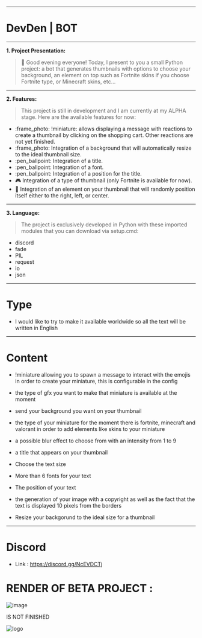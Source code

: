 ---------------------------------------------

# DevDen | BOT

-------------

**1. Project Presentation:**

> :art: Good evening everyone! Today, I present to you a small Python project: a bot that generates thumbnails with options to choose your background, an element on top such as Fortnite skins if you choose Fortnite type, or Minecraft skins, etc...

-------------

**2. Features:**

> This project is still in development and I am currently at my ALPHA stage. Here are the available features for now:

- :frame_photo: !miniature: allows displaying a message with reactions to create a thumbnail by clicking on the shopping cart. Other reactions are not yet finished.
- :frame_photo: Integration of a background that will automatically resize to the ideal thumbnail size.
- :pen_ballpoint: Integration of a title.
- :pen_ballpoint: Integration of a font.
- :pen_ballpoint: Integration of a position for the title.
- :video_game: Integration of a type of thumbnail (only Fortnite is available for now).
- :art: Integration of an element on your thumbnail that will randomly position itself either to the right, left, or center.
  
-------------
  
**3. Language:**

> The project is exclusively developed in Python with these imported modules that you can download via setup.cmd:

- discord
- fade
- PIL
- request
- io
- json
 
---------------------------------------------

# Type
- I would like to try to make it available worldwide so all the text will be written in English

 -------------------------------------------

 # Content
 - !miniature allowing you to spawn a message to interact with the emojis in order to create your miniature, this is configurable in the config

- the type of gfx you want to make that miniature is available at the moment

- send your background you want on your thumbnail

- the type of your miniature for the moment there is fortnite, minecraft and valorant in order to add elements like skins to your miniature

- a possible blur effect to choose from with an intensity from 1 to 9

- a title that appears on your thumbnail

- Choose the text size

- More than 6 fonts for your text

- The position of your text

- the generation of your image with a copyright as well as the fact that the text is displayed 10 pixels from the borders

- Resize your backgorund to the ideal size for a thumbnail
 
---------------------------------------------

# Discord
- Link : https://discord.gg/NcEVDCTj

# RENDER OF BETA PROJECT : 
![image](https://github.com/RitoOFF/DevDen-BOT/assets/125696277/4ebaa680-f4f4-4daf-9626-e19b73c60b29)

IS NOT FINISHED

![logo](https://github.com/RitoOFF/BotMiniatureGEN/assets/125696277/85599214-c3eb-4795-a731-41a90e2b41bf)
